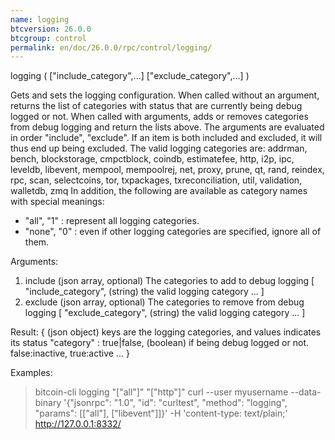 ```yaml
---
name: logging
btcversion: 26.0.0
btcgroup: control
permalink: en/doc/26.0.0/rpc/control/logging/
---
```


logging ( ["include_category",...] ["exclude_category",...] )

Gets and sets the logging configuration.
When called without an argument, returns the list of categories with status that are currently being debug logged or not.
When called with arguments, adds or removes categories from debug logging and return the lists above.
The arguments are evaluated in order "include", "exclude".
If an item is both included and excluded, it will thus end up being excluded.
The valid logging categories are: addrman, bench, blockstorage, cmpctblock, coindb, estimatefee, http, i2p, ipc, leveldb, libevent, mempool, mempoolrej, net, proxy, prune, qt, rand, reindex, rpc, scan, selectcoins, tor, txpackages, txreconciliation, util, validation, walletdb, zmq
In addition, the following are available as category names with special meanings:
  - "all",  "1" : represent all logging categories.
  - "none", "0" : even if other logging categories are specified, ignore all of them.

Arguments:
1. include                    (json array, optional) The categories to add to debug logging
     [
       "include_category",    (string) the valid logging category
       ...
     ]
2. exclude                    (json array, optional) The categories to remove from debug logging
     [
       "exclude_category",    (string) the valid logging category
       ...
     ]

Result:
{                             (json object) keys are the logging categories, and values indicates its status
  "category" : true|false,    (boolean) if being debug logged or not. false:inactive, true:active
  ...
}

Examples:
> bitcoin-cli logging "[\"all\"]" "[\"http\"]"
> curl --user myusername --data-binary '{"jsonrpc": "1.0", "id": "curltest", "method": "logging", "params": [["all"], ["libevent"]]}' -H 'content-type: text/plain;' http://127.0.0.1:8332/


